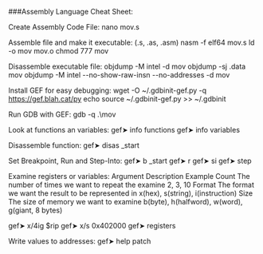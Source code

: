 ###Assembly Language Cheat Sheet:

Create Assembly Code File:
nano mov.s

Assemble file and make it executable: (.s, .as, .asm)
nasm -f elf64 mov.s
ld -o mov mov.o
chmod 777 mov

Disassemble executable file:
objdump -M intel -d mov
objdump -sj .data mov
objdump -M intel --no-show-raw-insn --no-addresses -d mov

Install GEF for easy debugging:
wget -O ~/.gdbinit-gef.py -q https://gef.blah.cat/py
echo source ~/.gdbinit-gef.py >> ~/.gdbinit

Run GDB with GEF:
gdb -q .\mov

Look at functions an variables:
gef➤  info functions
gef➤  info variables

Disassemble function:
gef➤  disas _start

Set Breakpoint, Run and Step-Into:
gef➤  b _start
gef➤  r
gef➤  si
gef➤  step

Examine registers or variables:
Argument 	Description 	Example
Count 	The number of times we want to repeat the examine 	2, 3, 10
Format 	The format we want the result to be represented in 	x(hex), s(string), i(instruction)
Size 	The size of memory we want to examine 	b(byte), h(halfword), w(word), g(giant, 8 bytes)

gef➤  x/4ig $rip
gef➤  x/s 0x402000
gef➤  registers

Write values to addresses:
gef➤  help patch
